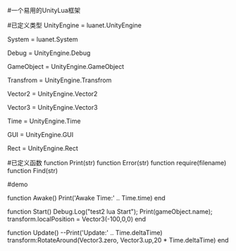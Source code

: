 #一个易用的UnityLua框架

#已定义类型
UnityEngine		= luanet.UnityEngine

System			= luanet.System

Debug			= UnityEngine.Debug

GameObject		= UnityEngine.GameObject

Transfrom		= UnityEngine.Transfrom

Vector2			= UnityEngine.Vector2

Vector3			= UnityEngine.Vector3

Time			= UnityEngine.Time

GUI				= UnityEngine.GUI

Rect			= UnityEngine.Rect

#已定义函数
function Print(str)
function Error(str)
function require(filename)
function Find(str)

#demo

function Awake()
	Print('Awake Time:' .. Time.time)
end

function Start()
	Debug.Log("test2 lua Start");
	Print(gameObject.name);
	transform.localPosition = Vector3(-100,0,0)
end

function Update()
	--Print('Update:' .. Time.deltaTime)
	transform:RotateAround(Vector3.zero, Vector3.up,20 * Time.deltaTime)
end